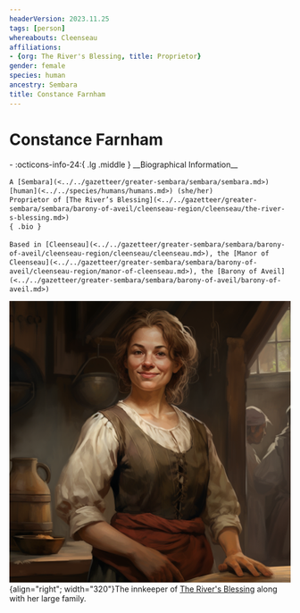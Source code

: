```yaml
---
headerVersion: 2023.11.25
tags: [person]
whereabouts: Cleenseau
affiliations:
- {org: The River's Blessing, title: Proprietor}
gender: female
species: human
ancestry: Sembara
title: Constance Farnham
---
```

# Constance Farnham
<div class="grid cards ext-narrow-margin ext-one-column" markdown>
- :octicons-info-24:{ .lg .middle } __Biographical Information__

    A [Sembara](<../../gazetteer/greater-sembara/sembara/sembara.md>) [human](<../../species/humans/humans.md>) (she/her)  
    Proprietor of [The River’s Blessing](<../../gazetteer/greater-sembara/sembara/barony-of-aveil/cleenseau-region/cleenseau/the-river-s-blessing.md>)  
    { .bio }

    Based in [Cleenseau](<../../gazetteer/greater-sembara/sembara/barony-of-aveil/cleenseau-region/cleenseau/cleenseau.md>), the [Manor of Cleenseau](<../../gazetteer/greater-sembara/sembara/barony-of-aveil/cleenseau-region/manor-of-cleenseau.md>), the [Barony of Aveil](<../../gazetteer/greater-sembara/sembara/barony-of-aveil/barony-of-aveil.md>)
</div>


![Constance Farnham](../../assets/constance-farnham.png){align="right"; width="320"}The innkeeper of [The River's Blessing](<../../gazetteer/greater-sembara/sembara/barony-of-aveil/cleenseau-region/cleenseau/the-river-s-blessing.md>) along with her large family.